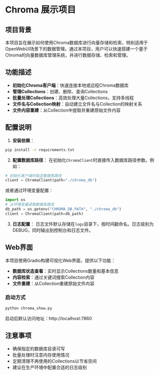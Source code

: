 # Chroma 展示项目

## 项目背景

本项目旨在展示如何使用Chroma数据库进行向量存储和检索，特别适用于OpenWebUI场景下的数据管理。通过本项目，用户可以快速搭建一个基于Chroma的向量数据库管理系统，并进行数据存储、检索和管理。

## 功能描述

- **初始化Chroma客户端**：快速连接本地或远程Chroma数据库
- **管理Collections**：创建、删除、查询Collections
- **批量处理Collections**：高效处理大量Collections，支持多线程
- **文件名与Collection映射**：自动建立文件名与Collection的映射关系
- **文件内容重建**：从Collection中提取并重建原始文件内容

## 配置说明

1. **安装依赖**：
```bash
pip install -r requirements.txt
```

2. **配置数据库路径**：
在初始化`ChromaClient`时直接传入数据库路径参数。例如：
```python
# 初始化客户端时指定数据库路径
client = ChromaClient(path="./chroma_db")
```

或者通过环境变量配置：
```python
import os
# 从环境变量读取数据库路径
db_path = os.getenv("CHROMA_DB_PATH", "./chroma_db")
client = ChromaClient(path=db_path)
```

3. **日志配置**：
日志文件默认存储在`logs`目录下，按时间戳命名。日志级别为DEBUG，同时输出到控制台和日志文件。


## Web界面

本项目使用Gradio构建可视化Web界面，提供以下功能：

- **数据库状态查看**：实时显示Collections数量和基本信息
- **内容检索**：通过关键词搜索Collection内容
- **文件重建**：从Collection重建原始文件内容

### 启动方式

```bash
python chroma_show.py
```

启动后默认访问地址：http://localhost:7860

## 注意事项

- 确保指定的数据库目录可写
- 批量处理时注意内存使用情况
- 定期清理不再使用的Collections以节省空间
- 建议在生产环境中配置合适的日志级别